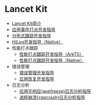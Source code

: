 # Lancet Kit
- [Lancet Kit简介](../dfx/lancetkit-overview.md)
- [应用事件打点开发指导](../dfx/hiappevent-guidelines.md)
- [分布式跟踪开发指导](../dfx/hitracechain-guidelines.md)
- [HiLog开发指导（Native）](../dfx/hilog-guidelines.md)
- 性能打点跟踪
  - [性能打点跟踪开发指导（ArkTS）](../dfx/hitracemeter-guidelines.md)
  - [性能打点跟踪开发指导（Native）](../dfx/hitracemeter-native-guidelines.md)
- 错误管理
  - [错误管理开发指导](../dfx/errormanager-guidelines.md)
  - [应用恢复开发指导](../dfx/apprecovery-guidelines.md)
- 日志分析
  - [应用无响应(appfreeze)日志分析指导](../dfx/appfreeze-guidelines.md)
  - [进程崩溃(cppcrash)日志分析指导](../dfx/cppcrash-guidelines.md)